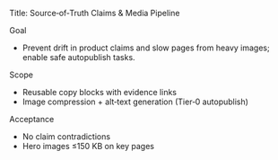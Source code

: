 Title: Source‑of‑Truth Claims & Media Pipeline

Goal

- Prevent drift in product claims and slow pages from heavy images; enable safe autopublish tasks.

Scope

- Reusable copy blocks with evidence links
- Image compression + alt‑text generation (Tier‑0 autopublish)

Acceptance

- No claim contradictions
- Hero images ≤150 KB on key pages
